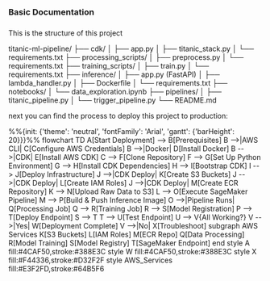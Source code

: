 ### Basic Documentation
###
This is the structure of this project

titanic-ml-pipeline/
├── cdk/
│   ├── app.py
│   ├── titanic_stack.py
│   └── requirements.txt
├── processing_scripts/
│   ├── preprocess.py
│   └── requirements.txt
├── training_scripts/
│   ├── train.py
│   └── requirements.txt
├── inference/
│   ├── app.py (FastAPI)
│   ├── lambda_handler.py
│   ├── Dockerfile
│   └── requirements.txt
├── notebooks/
│   └── data_exploration.ipynb
├── pipelines/
│   ├── titanic_pipeline.py
│   └── trigger_pipeline.py
└── README.md

next you can find the process to deploy this project to production:

%%{init: {'theme': 'neutral', 'fontFamily': 'Arial', 'gantt': {'barHeight': 20}}}%%
flowchart TD
    A[Start Deployment] --> B[Prerequisites]
    B -->|AWS CLI| C[Configure AWS Credentials]
    B -->|Docker| D[Install Docker]
    B -->|CDK| E[Install AWS CDK]
    C --> F[Clone Repository]
    F --> G[Set Up Python Environment]
    G --> H[Install CDK Dependencies]
    H --> I[Bootstrap CDK]
    I --> J[Deploy Infrastructure]
    J -->|CDK Deploy| K[Create S3 Buckets]
    J -->|CDK Deploy| L[Create IAM Roles]
    J -->|CDK Deploy| M[Create ECR Repository]
    K --> N[Upload Raw Data to S3]
    L --> O[Execute SageMaker Pipeline]
    M --> P[Build & Push Inference Image]
    O -->|Pipeline Runs| Q[Processing Job]
    Q --> R[Training Job]
    R --> S[Model Registration]
    P --> T[Deploy Endpoint]
    S --> T
    T --> U[Test Endpoint]
    U --> V{All Working?}
    V -->|Yes| W[Deployment Complete]
    V -->|No| X[Troubleshoot]
    subgraph AWS Services
        K[S3 Buckets]
        L[IAM Roles]
        M[ECR Repo]
        Q[Data Processing]
        R[Model Training]
        S[Model Registry]
        T[SageMaker Endpoint]
    end
    style A fill:#4CAF50,stroke:#388E3C
    style W fill:#4CAF50,stroke:#388E3C
    style X fill:#F44336,stroke:#D32F2F
    style AWS_Services fill:#E3F2FD,stroke:#64B5F6
